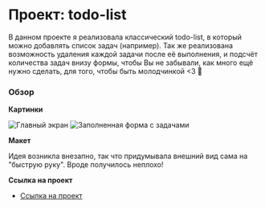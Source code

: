 # Проект: todo-list

В данном проекте я реализовала классический todo-list, в который можно добавлять список задач (например). Так же реализована возможность удаления каждой задачи после её выполнения, и подсчёт количества задач внизу формы, чтобы Вы не забывали, как много ещё нужно сделать, для того, чтобы быть молодчинкой <3 🥰

### Обзор

**Картинки**

![Главный экран](../todo-list/images/readme1.jpg)
![Заполненная форма с задачами](../todo-list/images/readme2.jpg)

**Макет**

Идея возникла внезапно, так что придумывала внешний вид сама на "быструю руку". Вроде получилось неплохо!

**Ссылка на проект**

* [Ссылка на проект]()